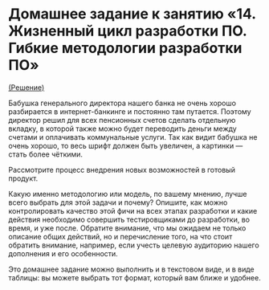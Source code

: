 # Домашнее задание к занятию «14. Жизненный цикл разработки ПО. Гибкие методологии разработки ПО»

[(Решение)](https://docs.google.com/document/d/14dO7jnmpVesOn7rg3elncIUAlvcnbW9YOL1n1193ASE/edit?tab=t.0)

Бабушка генерального директора нашего банка не очень хорошо разбирается в интернет-банкинге и постоянно там путается. Поэтому директор решил для всех пенсионных счетов сделать отдельную вкладку, в которой также можно будет переводить деньги между счетами и оплачивать коммунальные услуги. Так как видит бабушка не очень хорошо, то весь шрифт должен быть увеличен, а картинки — стать более чёткими.

Рассмотрите процесс внедрения новых возможностей в готовый продукт.

Какую именно методологию или модель, по вашему мнению, лучше всего выбрать для этой задачи и почему? Опишите, как можно контролировать качество этой фичи на всех этапах разработки и какие действия необходимо совершить тестировщиками до разработки, во время, и уже после. Обратите внимание, что мы ожидаем не только описание общих действий, но и перечисление того, на что стоит обратить внимание, например, если учесть целевую аудиторию нашего дополнения и его особенности.

Это домашнее задание можно выполнить и в текстовом виде, и в виде таблицы: вы можете выбрать тот формат, который вам ближе и удобнее.
